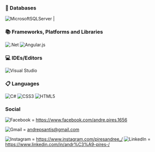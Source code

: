 
### 💾 Databases
![MicrosoftSQLServer](https://img.shields.io/badge/Microsoft%20SQL%20Sever-CC2927?style=for-the-badge&logo=microsoft%20sql%20server&logoColor=white) | 
### 📚 Frameworks, Platforms and Libraries
![.Net](https://img.shields.io/badge/.NET-5C2D91?style=for-the-badge&logo=.net&logoColor=white) 
![Angular.js](https://img.shields.io/badge/angular.js-%23E23237.svg?style=for-the-badge&logo=angularjs&logoColor=white) 


### 💻 IDEs/Editors
![Visual Studio](https://img.shields.io/badge/Visual%20Studio-5C2D91.svg?style=for-the-badge&logo=visual-studio&logoColor=white)


### 📋 Languages
![C#](https://img.shields.io/badge/c%23-%23239120.svg?style=for-the-badge&logo=c-sharp&logoColor=white) 
![CSS3](https://img.shields.io/badge/css3-%231572B6.svg?style=for-the-badge&logo=css3&logoColor=white) 
![HTML5](https://img.shields.io/badge/html5-%23E34F26.svg?style=for-the-badge&logo=html5&logoColor=white)


### Social
![Facebook](https://img.shields.io/badge/Facebook-%231877F2.svg?style=for-the-badge&logo=Facebook&logoColor=white) = https://www.facebook.com/andre.pires.1656

![Gmail](https://img.shields.io/badge/Gmail-D14836?style=for-the-badge&logo=gmail&logoColor=white) = andrepsantis@gmail.com

![Instagram](https://img.shields.io/badge/<handle>-%23E4405F.svg?style=for-the-badge&logo=Instagram&logoColor=white) = https://www.instagram.com/piresandree_/ 
![LinkedIn](https://img.shields.io/badge/linkedin-%230077B5.svg?style=for-the-badge&logo=linkedin&logoColor=white) = https://www.linkedin.com/in/andr%C3%A9-pires-/
